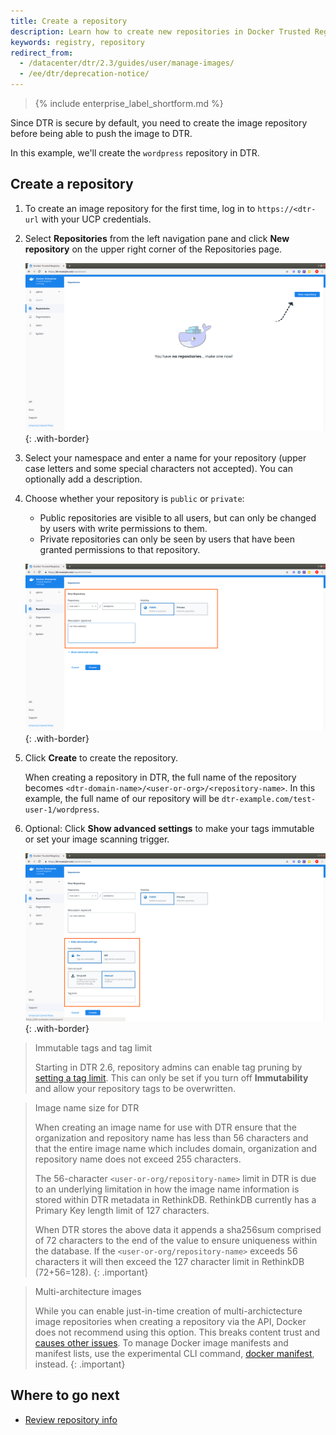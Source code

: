 ```yaml
---
title: Create a repository
description: Learn how to create new repositories in Docker Trusted Registry.
keywords: registry, repository
redirect_from:
  - /datacenter/dtr/2.3/guides/user/manage-images/
  - /ee/dtr/deprecation-notice/
---
```


>{% include enterprise_label_shortform.md %}

Since DTR is secure by default, you need to create the image repository before
being able to push the image to DTR.

In this example, we'll create the `wordpress` repository in DTR.

## Create a repository

1. To create an image repository for the first time, log in to `https://<dtr-url` with your UCP credentials.

2. Select **Repositories** from the left navigation pane and click **New repository** on the upper right corner of the Repositories page.

    ![](../../images/create-repository-1.png){: .with-border}


3. Select your namespace and enter a name for your repository (upper case letters and some special characters not accepted). You can optionally add a description.

4.  Choose whether your repository is `public` or `private`:

    * Public repositories are visible to all users, but can only be changed by
  users with write permissions to them.
    * Private repositories can only be seen by users that have been granted
  permissions to that repository.

    ![](../../images/create-repository-2.png){: .with-border}


5. Click **Create** to create the repository.

   When creating a repository in DTR, the full name of the repository becomes
`<dtr-domain-name>/<user-or-org>/<repository-name>`. In this example, the full
name of our repository will be `dtr-example.com/test-user-1/wordpress`.

6. Optional: Click **Show advanced settings** to make your tags immutable or set your image scanning trigger.

    ![](../../images/create-repository-3.png){: .with-border}

> Immutable tags and tag limit
>
> Starting in DTR 2.6, repository admins can enable tag pruning by [setting a tag limit](../tag-pruning/#set-a-tag-limit). This can only be set if you turn off **Immutability** and allow your repository tags to be overwritten.

> Image name size for DTR
>
> When creating an image name for use with DTR ensure that the organization and repository name has less than 56 characters and that the entire image name which includes domain, organization and repository name does not exceed 255 characters.
>
> The 56-character `<user-or-org/repository-name>` limit in DTR is due to an underlying limitation in how the image name information is stored within DTR metadata in RethinkDB.  RethinkDB currently has a Primary Key length limit of 127 characters.
>
> When DTR stores the above data it appends a sha256sum comprised of 72 characters to the end of the value to ensure uniqueness within the database.  If the `<user-or-org/repository-name>` exceeds 56 characters it will then exceed the 127 character limit in RethinkDB (72+56=128).
{: .important}

> Multi-architecture images
>
> While you can enable just-in-time creation of multi-archictecture image repositories when creating a repository via the API, Docker does not recommend using this option. This breaks content trust and [causes other issues](/ee/dtr/release-notes/#264). To manage Docker image manifests and manifest lists, use the experimental CLI command, [docker manifest](/engine/reference/commandline/manifest/), instead.
{: .important}

## Where to go next

- [Review repository info](review-repository-info.md)
